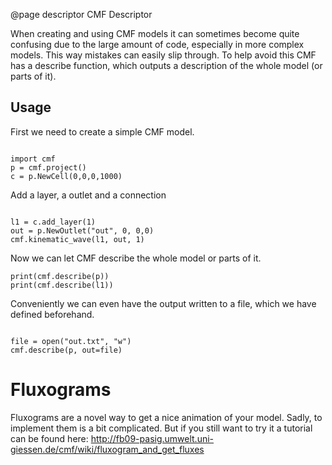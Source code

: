 @page descriptor CMF Descriptor

When creating and using CMF models it can sometimes become quite
confusing due to the large amount of code, especially in more complex
models. This way mistakes can easily slip through. To help avoid this
CMF has a describe function, which outputs a description of the whole
model (or parts of it).

## Usage

First we need to create a simple CMF model.

~~~~~~~~~~~~~{.py}

import cmf
p = cmf.project()
c = p.NewCell(0,0,0,1000)
~~~~~~~~~~~~~

Add a layer, a outlet and a connection

~~~~~~~~~~~~~{.py}

l1 = c.add_layer(1)
out = p.NewOutlet("out", 0, 0,0)
cmf.kinematic_wave(l1, out, 1)
~~~~~~~~~~~~~

Now we can let CMF describe the whole model or parts of it.

~~~~~~~~~~~~~{.py}
print(cmf.describe(p))
print(cmf.describe(l1))
~~~~~~~~~~~~~

Conveniently we can even have the output written to a file, which we
have defined beforehand.

~~~~~~~~~~~~~{.py}

file = open("out.txt", "w")
cmf.describe(p, out=file)
~~~~~~~~~~~~~

# Fluxograms

Fluxograms are a novel way to get a nice animation of your model. Sadly,
to implement them is a bit complicated. But if you still want to try it
a tutorial can be found here:
<http://fb09-pasig.umwelt.uni-giessen.de/cmf/wiki/fluxogram_and_get_fluxes>


